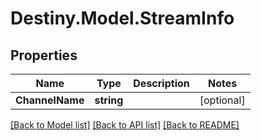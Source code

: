 # Destiny.Model.StreamInfo

## Properties

Name | Type | Description | Notes
------------ | ------------- | ------------- | -------------
**ChannelName** | **string** |  | [optional] 

[[Back to Model list]](../README.md#documentation-for-models) [[Back to API list]](../README.md#documentation-for-api-endpoints) [[Back to README]](../README.md)

